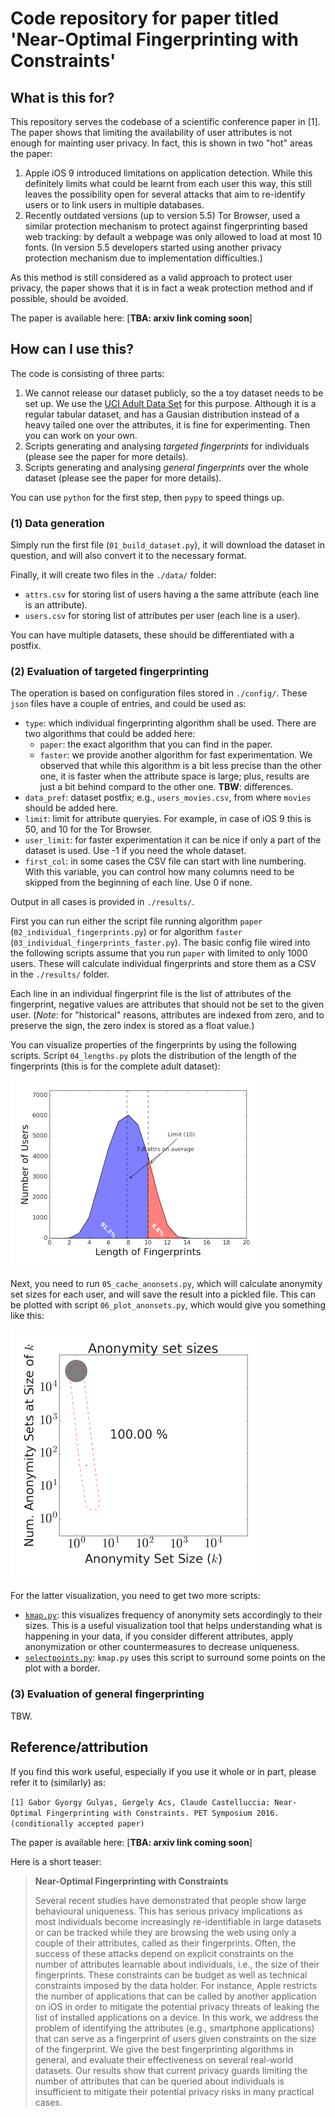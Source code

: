 # Code repository for paper titled 'Near-Optimal Fingerprinting with Constraints'

## What is this for?
This repository serves the codebase of a scientific conference paper in [1]. The paper shows that limiting the availability of user attributes is not enough for mainting user privacy. In fact, this is shown in two "hot" areas the paper:

1. Apple iOS 9 introduced limitations on application detection. While this definitely limits what could be learnt from each user this way, this still leaves the possibility open for several attacks that aim to re-identify users or to link users in multiple databases.
2. Recently outdated versions (up to version 5.5) Tor Browser, used a similar protection mechanism to protect against fingerprinting based web tracking: by default a webpage was only allowed to load at most 10 fonts. (In version 5.5 developers started using another privacy protection mechanism due to implementation difficulties.)

As this method is still considered as a valid approach to protect user privacy, the paper shows that it is in fact a weak protection method and if possible, should be avoided.

The paper is available here: [**TBA: arxiv link coming soon**]

## How can I use this?

The code is consisting of three parts:

1. We cannot release our dataset publicly, so the a toy dataset needs to be set up. We use the [UCI Adult Data Set](https://archive.ics.uci.edu/ml/datasets/Adult) for this purpose. Although it is a regular tabular dataset, and has a Gausian distribution instead of a heavy tailed one over the attributes, it is fine for experimenting. Then you can work on your own.
2. Scripts generating and analysing _targeted fingerprints_ for individuals (please see the paper for more details).
3. Scripts generating and analysing _general fingerprints_ over the whole dataset (please see the paper for more details).

You can use `python` for the first step, then `pypy` to speed things up.

### (1) Data generation

Simply run the first file (`01_build_dataset.py`), it will download the dataset in question, and will also convert it to the necessary format.

Finally, it will create two files in the `./data/` folder:

* `attrs.csv` for storing list of users having a the same attribute (each line is an attribute).
* `users.csv` for storing list of attributes per user (each line is a user).

You can have multiple datasets, these should be differentiated with a postfix.

### (2) Evaluation of targeted fingerprinting

The operation is based on configuration files stored in `./config/`. These `json` files have a couple of entries, and could be used as:

* `type`: which individual fingerprinting algorithm shall be used. There are two algorithms that could be added here:
  * `paper`: the exact algorithm that you can find in the paper.
  * `faster`: we provide another algorithm for fast experimentation. We observed that while this algorithm is a bit less precise than the other one, it is faster when the attribute space is large; plus, results are just a bit behind compard to the other one. **TBW**: differences.
* `data_pref`: dataset postfix; e.g., `users_movies.csv`, from where `movies` should be added here.
* `limit`: limit for attribute queryies. For example, in case of iOS 9 this is 50, and 10 for the Tor Browser.
* `user_limit`: for faster experimentation it can be nice if only a part of the dataset is used. Use -1 if you need the whole dataset.
* `first_col`: in some cases the CSV file can start with line numbering. With this variable, you can control how many columns need to be skipped from the beginning of each line. Use 0 if none.

Output in all cases is provided in `./results/`.

First you can run either the script file running algorithm `paper` (`02_individual_fingerprints.py`) or for algorithm `faster` (`03_individual_fingerprints_faster.py`). The basic config file wired into the following scripts assume that you run `paper` with limited to only 1000 users. These will calculate individual fingerprints and store them as a CSV in the `./results/` folder.

Each line in an individual fingerprint file is the list of attributes of the fingerprint, negative values are attributes that should not be set to the given user. (_Note_: for "historical" reasons, attributes are indexed from zero, and to preserve the sign, the zero index is stored as a float value.)

You can visualize properties of the fingerprints by using the following scripts. Script `04_lengths.py` plots the distribution of the length of the fingerprints (this is for the complete adult dataset):

![alt text](https://raw.githubusercontent.com/gaborgulyas/constrainted_fingerprinting/master/images/individual_lengths.png "Individual fingerprint lengths visualized.")

Next, you need to run `05_cache_anonsets.py`, which will calculate anonymity set sizes for each user, and will save  the result into a pickled file. This can be plotted with script `06_plot_anonsets.py`, which would give you something like this:

![alt text](https://raw.githubusercontent.com/gaborgulyas/constrainted_fingerprinting/master/images/individual_anonsetsizes.png "Individual fingerprint anonymity set sizes visualized.")

For the latter visualization, you need to get two more scripts:

* [`kmap.py`](https://raw.githubusercontent.com/gaborgulyas/kmap/master/kmap.py): this visualizes frequency of anonymity sets accordingly to their sizes. This is a useful visualization tool that helps understanding what is happening in your data, if you consider different attributes, apply anonymization or other countermeasures to decrease uniqueness.
* [`selectpoints.py`](https://raw.githubusercontent.com/gaborgulyas/SelectPoints/master/selectpoints.py): `kmap.py` uses this script to surround some points on the plot with a border.

### (3) Evaluation of general fingerprinting

TBW.

## Reference/attribution
If you find this work useful, especially if you use it whole or in part, please refer it to (similarly) as:

`[1] Gabor Gyorgy Gulyas, Gergely Acs, Claude Castelluccia: Near-Optimal Fingerprinting with Constraints. PET Symposium 2016. (conditionally accepted paper)`

The paper is available here: [**TBA: arxiv link coming soon**]

Here is a short teaser:

> **Near-Optimal Fingerprinting with Constraints**
> 
> Several recent studies have demonstrated that people show large behavioural uniqueness. This has serious privacy implications as most individuals become increasingly re-identifiable in large datasets or can be tracked while they are browsing the web using only a couple of their attributes, called as their fingerprints. Often, the success of these  attacks depend on explicit constraints on the number of attributes learnable about individuals, i.e., the size of their fingerprints. These constraints can be budget as well as technical constraints imposed by the data holder. For instance, Apple restricts the number of applications that can be called by another application on iOS in order to mitigate the potential privacy threats of leaking the list of installed applications on a device. 
In this work, we address the problem of identifying the attributes (e.g., smartphone applications) that can serve as a fingerprint of users given constraints on the size of the fingerprint. We give the best fingerprinting algorithms in general, and evaluate their effectiveness on several real-world datasets. Our results show that current privacy guards limiting the number of attributes that can be queried about individuals is insufficient to mitigate their potential privacy risks in many practical cases.   
